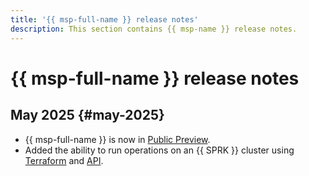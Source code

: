 ```yaml
---
title: '{{ msp-full-name }} release notes'
description: This section contains {{ msp-name }} release notes.
---
```


# {{ msp-full-name }} release notes

## May 2025 {#may-2025}

- {{ msp-full-name }} is now in [Public Preview](../overview/concepts/launch-stages.md).
- Added the ability to run operations on an {{ SPRK }} cluster using [Terraform](tf-ref.md) and [API](api-ref/authentication.md).
